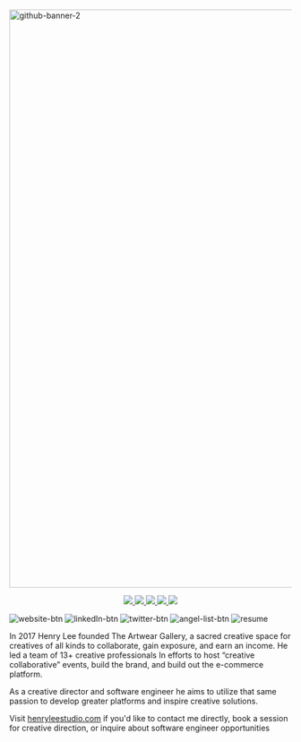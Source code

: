 # 

<a href = "https://henrylee.studio/"><a href = "https://henrylee.studio/">
<img width="1032" alt="github-banner-2" src="https://user-images.githubusercontent.com/101936420/171940001-352d1d91-92a6-410d-b768-c22ceebf646d.png"
alt = "Portfolio" alt = "Portfolio"></a>

<p align="center">
  <a href="https://henryleestudio.com" target="_blank">
    <img src="https://user-images.githubusercontent.com/101936420/172000054-7df36c23-7223-488f-8ecd-9f6bb4a79ff4.png"/>
  </a>

  <a href="https://www.linkedin.com/in/henry-lee-studio/" target="_blank">
    <img src="https://user-images.githubusercontent.com/101936420/172000064-68bffe39-7735-44bf-8b9e-5228913c5eed.png"/>
  </a>
  <a href="https://twitter.com/henryleestudio" target="_blank">
    <img src="https://user-images.githubusercontent.com/101936420/172000066-76823694-4946-4c18-9b6c-866c9428a49c.png"/>
  </a>
  <a href="https://angel.co/u/henry-lee-studio" target="_blank">
      <img src="https://user-images.githubusercontent.com/101936420/172000074-c75d3108-337c-4756-8a45-f05912613242.png"/>
  </a>
  <a href="https://docs.google.com/document/d/11bE3jL_fGmSpUj5IAVL7uvYC7NxaE7yJhx3ftZXw0As/edit" target="_blank">
      <img src="https://user-images.githubusercontent.com/101936420/172000081-20e4d8e7-7785-4e19-94a9-4be5cf40506c.png"/>
  </a>
</p>

![website-btn](https://user-images.githubusercontent.com/101936420/172000054-7df36c23-7223-488f-8ecd-9f6bb4a79ff4.png)
![linkedIn-btn](https://user-images.githubusercontent.com/101936420/172000064-68bffe39-7735-44bf-8b9e-5228913c5eed.png)
![twitter-btn](https://user-images.githubusercontent.com/101936420/172000066-76823694-4946-4c18-9b6c-866c9428a49c.png)
![angel-list-btn](https://user-images.githubusercontent.com/101936420/172000074-c75d3108-337c-4756-8a45-f05912613242.png)
![resume](https://user-images.githubusercontent.com/101936420/172000081-20e4d8e7-7785-4e19-94a9-4be5cf40506c.png)


In 2017 Henry Lee founded The Artwear Gallery, a sacred creative space for creatives of all kinds to collaborate, gain exposure, and earn an income. He led a team of 13+ creative professionals In efforts to host “creative collaborative” events, build the brand, and build out the e-commerce platform.

As a creative director and software engineer he aims to utilize that same passion to develop greater platforms and inspire creative solutions.

Visit <a href = "https://henrylee.studio/">henryleestudio.com</a> if you'd like to contact me directly, book a session for creative direction, or inquire about software engineer opportunities
